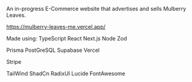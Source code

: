 An in-progress E-Commerce website that advertises and sells Mulberry Leaves.

https://mulberry-leaves-me.vercel.app/

Made using:
  TypeScript
  React
  Next.js
  Node
  Zod

  Prisma
  PostGreSQL
  Supabase
  Vercel
  
  Stripe

  TailWind
  ShadCn
  RadixUI
  Lucide
  FontAwesome
